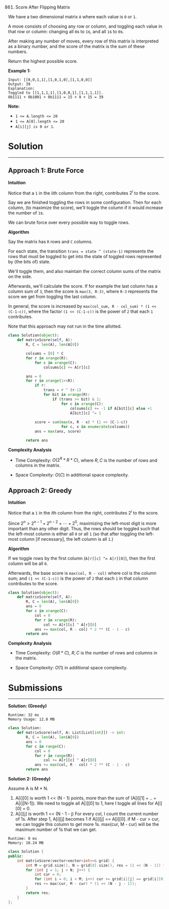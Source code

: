 861. Score After Flipping Matrix

We have a two dimensional matrix `A` where each value is `0` or `1`.

A move consists of choosing any row or column, and toggling each value in that row or column: changing all `0`s to `1`s, and all `1`s to `0`s.

After making any number of moves, every row of this matrix is interpreted as a binary number, and the score of the matrix is the sum of these numbers.

Return the highest possible score.

 

**Example 1:**
```
Input: [[0,0,1,1],[1,0,1,0],[1,1,0,0]]
Output: 39
Explanation:
Toggled to [[1,1,1,1],[1,0,0,1],[1,1,1,1]].
0b1111 + 0b1001 + 0b1111 = 15 + 9 + 15 = 39
```

**Note:**

* `1 <= A.length <= 20`
* `1 <= A[0].length <= 20`
* `A[i][j] is 0 or 1`.

# Solution
---
## Approach 1: Brute Force
**Intuition**

Notice that a `1` in the iith column from the right, contributes $2^i$ to the score.

Say we are finished toggling the rows in some configuration. Then for each column, (to maximize the score), we'll toggle the column if it would increase the number of `1`s.

We can brute force over every possible way to toggle rows.

**Algorithm**

Say the matrix has `R` rows and `C` columns.

For each state, the transition `trans = state ^ (state-1)` represents the rows that must be toggled to get into the state of toggled rows represented by (the bits of) state.

We'll toggle them, and also maintain the correct column sums of the matrix on the side.

Afterwards, we'll calculate the score. If for example the last column has a column sum of `3`, then the score is `max(3, R-3)`, where `R-3` represents the score we get from toggling the last column.

In general, the score is increased by `max(col_sum, R - col_sum) * (1 << (C-1-c))`, where the factor `(1 << (C-1-c))` is the power of `2` that each `1` contributes.

Note that this approach may not run in the time allotted.

```python
class Solution(object):
    def matrixScore(self, A):
        R, C = len(A), len(A[0])

        colsums = [0] * C
        for r in xrange(R):
            for c in xrange(C):
                colsums[c] += A[r][c]

        ans = 0
        for r in xrange(1<<R):
            if r:
                trans = r ^ (r-1)
                for bit in xrange(R):
                    if (trans >> bit) & 1:
                        for c in xrange(C):
                            colsums[c] += -1 if A[bit][c] else +1
                            A[bit][c] ^= 1
            
            score = sum(max(x, R - x) * (1 << (C-1-c))
                        for c, x in enumerate(colsums))
            ans = max(ans, score)

        return ans
```

**Complexity Analysis**

* Time Complexity: $O(2^R * R * C)$, where $R, C$ is the number of rows and columns in the matrix.

* Space Complexity: $O(C)$ in additional space complexity.

## Approach 2: Greedy
**Intuition**

Notice that a `1` in the $i$th column from the right, contributes $2^i$ to the score.

Since $2^n > 2^{n-1} + 2^{n-2} + \cdots + 2^0$, maximizing the left-most digit is more important than any other digit. Thus, the rows should be toggled such that the left-most column is either all `0` or all `1` (so that after toggling the left-most column [if necessary], the left column is all `1`.)

**Algorithm**

If we toggle rows by the first column (`A[r][c] ^= A[r][0]`), then the first column will be all `0`.

Afterwards, the base score is `max(col, R - col)` where col is the column sum; and `(1 << (C-1-c))` is the power of `2` that each `1` in that column contributes to the score.

```python
class Solution(object):
    def matrixScore(self, A):
        R, C = len(A), len(A[0])
        ans = 0
        for c in xrange(C):
            col = 0
            for r in xrange(R):
                col += A[r][c] ^ A[r][0]
            ans += max(col, R - col) * 2 ** (C - 1 - c)
        return ans
```

**Complexity Analysis**

* Time Complexity: $O(R * C)$, $R, C$ is the number of rows and columns in the matrix.

* Space Complexity: $O(1)$ in additional space complexity.

# Submissions
---
**Solution: (Greedy)**
```
Runtime: 32 ms
Memory Usage: 12.8 MB
```
```python
class Solution:
    def matrixScore(self, A: List[List[int]]) -> int:
        R, C = len(A), len(A[0])
        ans = 0
        for c in range(C):
            col = 0
            for r in range(R):
                col += A[r][c] ^ A[r][0]
            ans += max(col, R - col) * 2 ** (C - 1 - c)
        return ans
```

**Solution 2: (Greedy)**

Assume A is M * N.

1. A[i][0] is worth 1 << (N - 1) points, more than the sum of (A[i][1] + .. + A[i][N-1]).
    We need to toggle all A[i][0] to 1, here I toggle all lines for A[i][0] = 0.
1. A[i][j] is worth 1 << (N - 1 - j)
    For every col, I count the current number of 1s.
    After step 1, A[i][j] becomes 1 if A[i][j] == A[i][0].
    if M - cur > cur, we can toggle this column to get more 1s.
    max(cur, M - cur) will be the maximum number of 1s that we can get.

```
Runtime: 0 ms
Memory: 10.24 MB
```
```c++
class Solution {
public:
    int matrixScore(vector<vector<int>>& grid) {
        int M = grid.size(), N = grid[0].size(), res = (1 << (N - 1)) * M;
        for (int j = 1; j < N; j++) {
            int cur = 0;
            for (int i = 0; i < M; i++) cur += grid[i][j] == grid[i][0];
            res += max(cur, M - cur) * (1 << (N - j - 1));
        }
        return res;
    }
};
```
